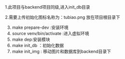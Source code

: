    1.此项目与backend项目同级,进入init_db目录

   2.需要上传初始化图标名称为：tubiao.png 放在项目根目录下

3. make prepare-dev :安装环境
4. source venv/bin/activate  :进入虚拟环境
5. make dep:安装模块
6. make init_db ：初始化数据
7. make init_img : 移动图片和数据库到backend目录下



